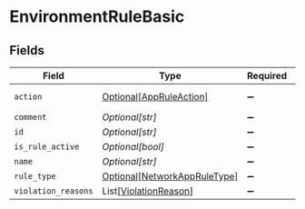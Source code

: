 # EnvironmentRuleBasic


## Fields

| Field                                                                     | Type                                                                      | Required                                                                  | Description                                                               |
| ------------------------------------------------------------------------- | ------------------------------------------------------------------------- | ------------------------------------------------------------------------- | ------------------------------------------------------------------------- |
| `action`                                                                  | [Optional[AppRuleAction]](../../models/shared/appruleaction.md)           | :heavy_minus_sign:                                                        | App rule action                                                           |
| `comment`                                                                 | *Optional[str]*                                                           | :heavy_minus_sign:                                                        | N/A                                                                       |
| `id`                                                                      | *Optional[str]*                                                           | :heavy_minus_sign:                                                        | N/A                                                                       |
| `is_rule_active`                                                          | *Optional[bool]*                                                          | :heavy_minus_sign:                                                        | N/A                                                                       |
| `name`                                                                    | *Optional[str]*                                                           | :heavy_minus_sign:                                                        | N/A                                                                       |
| `rule_type`                                                               | [Optional[NetworkAppRuleType]](../../models/shared/networkappruletype.md) | :heavy_minus_sign:                                                        | N/A                                                                       |
| `violation_reasons`                                                       | List[[ViolationReason](../../models/shared/violationreason.md)]           | :heavy_minus_sign:                                                        | N/A                                                                       |
